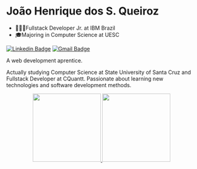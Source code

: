 # João Henrique dos S. Queiroz

- 👨🏽‍💻Fullstack Developer Jr. at IBM Brazil
- 🎓Majoring in Computer Science at UESC

[![Linkedin Badge](https://img.shields.io/badge/-João%20Henrique-0e76a8?style=flat-square&logo=Linkedin&logoColor=white&link=https://www.linkedin.com/in/joão-henrique-dos-santos-queiroz-b5274316b/)](https://www.linkedin.com/in/joão-henrique-dos-santos-queiroz-b5274316b/) 
[![Gmail Badge](https://img.shields.io/badge/-johnrick.jh@gmail.com-BB001B?style=flat-square&logo=Gmail&logoColor=white&link=mailto:johnrick.jh@gmail.com)](mailto:johnrick.jh@gmail.com)

A web development aprentice.

Actually studying Computer Science at State University of Santa Cruz and Fullstack Developer at CQuantt. Passionate about learning new technologies and software development methods.

<p align="center">
<a href="https://github.com/joaohqueiroz">
  <img height="180em" src="https://github-readme-stats-eight-theta.vercel.app/api?username=joaohqueiroz&show_icons=true&theme=algolia&include_all_commits=true&count_private=true"/>
  <img height="180em" src="https://github-readme-stats-eight-theta.vercel.app/api/top-langs/?username=joaohqueiroz&layout=compact&langs_count=8&theme=algolia"/>
</a>
</p>
